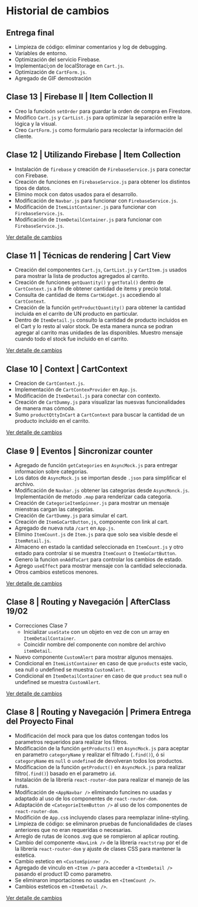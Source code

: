 # Historial de cambios

## Entrega final
- Limpieza de código: eliminar comentarios y log de debugging.
- Variables de entorno.
- Optimización del servicio Firebase.
- Implementaci;on de localStorage en `Cart.js`.
- Optimización de `CartForm.js`.
- Agregado de GIF demostración

## Clase 13 | Firebase II | Item Collection II
- Creo la funcioón `setOrder` para guardar la orden de compra en Firestore.
- Modifico `Cart.js` y `CartList.js` para optimizar la separación entre la lógica y la visual.
- Creo `CartForm.js` como formulario para recolectar la información del cliente.

## Clase 12 | Utilizando Firebase | Item Collection
- Instalación de `firebase` y creación de `FirebaseService.js` para conectar con Firebase.
- Creación de funciones en `FirebaseService.js` para obtener los distintos tipos de datos.
- Elimino mock con datos usados para el desarrollo.
- Modificación de `Navbar.js` para funcionar con `FirebaseService.js`.
- Modificación de `ItemListContainer.js` para funcionar con `FirebaseService.js`.
- Modificación de `ItemDetailContainer.js` para funcionar con `FirebaseService.js`.

[Ver detalle de cambios](https://github.com/jcvels/tienda-online-pauvels/commit/8fa3486895f16c6f91b05e3a1ef5bcda01c88af1)

## Clase 11 | Técnicas de rendering | Cart View
- Creación del componentes `Cart.js`, `CartList.js` y `CartItem.js` usados para mostrar la lista de productos agregados al carrito.
- Creación de funciones `getQuantity()` y `getTotal()` dentro de `CartContext.js` a fin de obtener cantidad de items y precio total.
- Consulta de cantidad de items `CartWidget.js` accediendo al `CartContext`.
- Creación de la función `getProductQuantity()` para obtener la cantidad incluida en el carrito de UN producto en particular.
- Dentro de `ItemDetail.js` consulto la cantidad de producto incluidos en el Cart y lo resto al valor stock. De esta manera nunca se podran agregar al carrito mas unidades de las disponibles. Muestro mensaje cuando todo el stock fue incluido en el carrito.

[Ver detalle de cambios](https://github.com/jcvels/tienda-online-pauvels/commit/6b5f9d0fc36d4dab7cc8650f6dff72d7fc98f301)

## Clase 10 | Context | CartContext
- Creacion de `CartContext.js`.
- Implementación de `CartContexProvider` en `App.js`. 
- Modificación de `ItemDetail.js` para conectar con contexto.
- Creación de `CartDummy.js` para visualizar las nuesvas funcionalidades de manera mas cómoda.
- Sumo `productQttyInCart` a `CartContext` para buscar la cantidad de un producto incluido en el carrito.

[Ver detalle de cambios](https://github.com/jcvels/tienda-online-pauvels/commit/692ed093f4b0f1334b404d25f88d3cebd4aea5ca)

## Clase 9 | Eventos | Sincronizar counter
- Agregado de función `getCategories` en `AsyncMock.js` para entregar informacion sobre categorias.
- Los datos de `AsyncMock.js` se importan desde `.json` para simplificar el archivo.
- Modificación de `Navbar.js` obtener las categorias desde `AsyncMonck.js`. Implementación de metodo `.map` para renderizar cada categoria.
- Creación de `CategorieItemSpinner.js` para mostrar un mensaje mienstras cargan las categorías.
- Creación de `CartDummy.js` para simular el cart.
- Creación de `ItemGoCartButton,js`, componente con link al cart.
- Agregado de nueva ruta `/cart` en `App.js`.
- Elimino `ItemCount.js` de `Item.js` para que solo sea visible desde el `ItemRetail.js`.
- Almaceno en estado la cantidad seleccionada en `ItemCount.js` y otro estado para controlar si se muestra `ItemCount` o `ItemGoCartButton`.
- Genero la funcion `onAddToCart` para controlar los cambios de estado.
- Agrego `useEffect` para mostrar mensaje con la cantidad seleccionada.
- Otros cambios esteticos menores.

[Ver detalle de cambios](https://github.com/jcvels/tienda-online-pauvels/commit/ae03de49932ebf85820d57ea9e34e5aa7f51894c)

## Clase 8 | Routing y Navegación | AfterClass 19/02
- Correcciones Clase 7
    - Inicializar `useState` con un objeto en vez de con un array en `ItemDetailContainer`.
    - Coincidir nombre del componente con nombre del archivo `itemDetail`.
- Nuevo componente `CustomAlert` para mostrar algunos mensajes.
- Condicional en `ItemListContainer` en caso de que `products` este vacio, sea null o undefined se muestra `CustomAlert`.
- Condicional en `ItemDetailContainer` en caso de que `product` sea null o undefined se muestra `CustomAlert`.

[Ver detalle de cambios](https://github.com/jcvels/tienda-online-pauvels/commit/9e2c092fb452ba853eca25955cd8668ebb1b43f4)

## Clase 8 | Routing y Navegación | Primera Entrega del Proyecto Final
- Modificación del mock para que los datos contengan todos los parametros requeridos para realizar los filtros.
- Modificación de la función `getProducts()` en `AsyncMock.js` para aceptar en parametro `categoryName` y realizar el filtrado (`.find()`), ó si `categoryName` es `null` o `undefined` de devolveran todos los productos.
- Modificacion de la función `getProduct()` en `AsyncMock.js` para realizar filtro(`.find()`) basado en el parametro `id`.
- Instalación de la librería `react-router-dom` para realizar el manejo de las rutas.
- Modificación de `<AppNavbar />` eliminando funcines no usadas y adaptado al uso de los componentes de `react-router-dom`.
- Adaptación de `<CategorieItemButton />` al uso de los componentes de `react-router-dom`.
- Modifición de `App.cs`s incluyendo clases para reemplazar inline-styling.
- Limpieza de código: se eliminaron pruebas de funcionalidades de clases anteriores que no eran requeridas o necesarias.
- Arreglo de rutas de íconos .svg que se rompieron al aplicar routing.
- Cambio del componente `<NavLink />` de la libreria `reactstrap` por el de la librería `react-router-dom` y ajuste de clases CSS para mantener la estetica.
- Cambio estetico en `<CustomSpinner />`.
- Agregado de vinculo en `<Item />` para acceder a `<ItemDetail />` pasando el product ID como parametro.
- Se eliminaron importaciones no usadas en `<ItemCount />`.
- Cambios esteticos en `<ItemDetail />`.

[Ver detalle de cambios](https://github.com/jcvels/tienda-online-pauvels/commit/0f0e7bd1228f265c4eeed5b2d6fd8ab83c46bbb1)
